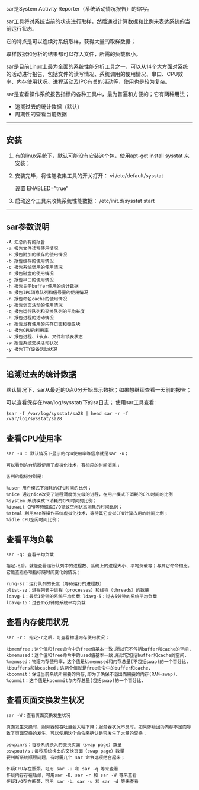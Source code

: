 
sar是System Activity Reporter（系统活动情况报告）的缩写。

sar工具将对系统当前的状态进行取样，然后通过计算数据和比例来表达系统的当前运行状态。

它的特点是可以连续对系统取样，获得大量的取样数据；

取样数据和分析的结果都可以存入文件，所需的负载很小。

sar是目前Linux上最为全面的系统性能分析工具之一，可以从14个大方面对系统的活动进行报告，包括文件的读写情况、系统调用的使用情况、串口、CPU效率、内存使用状况、进程活动及IPC有关的活动等，使用也是较为复杂。

sar是查看操作系统报告指标的各种工具中，最为普遍和方便的；它有两种用法；

- 追溯过去的统计数据（默认）
- 周期性的查看当前数据

------------------
<h2>安装</h2>

1. 有的linux系统下，默认可能没有安装这个包，使用apt-get install sysstat 来安装；

2. 安装完毕，将性能收集工具的开关打开： vi /etc/default/sysstat

    设置 ENABLED=”true”

3. 启动这个工具来收集系统性能数据： /etc/init.d/sysstat start

------------------
<h2>sar参数说明</h2>

```
-A 汇总所有的报告
-a 报告文件读写使用情况
-B 报告附加的缓存的使用情况
-b 报告缓存的使用情况
-c 报告系统调用的使用情况
-d 报告磁盘的使用情况
-g 报告串口的使用情况
-h 报告关于buffer使用的统计数据
-m 报告IPC消息队列和信号量的使用情况
-n 报告命名cache的使用情况
-p 报告调页活动的使用情况
-q 报告运行队列和交换队列的平均长度
-R 报告进程的活动情况
-r 报告没有使用的内存页面和硬盘块
-u 报告CPU的利用率
-v 报告进程、i节点、文件和锁表状态
-w 报告系统交换活动状况
-y 报告TTY设备活动状况
```

-----------------
<h2>追溯过去的统计数据</h2>

默认情况下，sar从最近的0点0分开始显示数据；如果想继续查看一天前的报告；

可以查看保存在/var/log/sysstat/下的sa日志； 使用sar工具查看:

```
$sar -f /var/log/sysstat/sa28 | head sar -r -f
/var/log/sysstat/sa28
```

<h2>查看CPU使用率</h2>

```
sar -u : 默认情况下显示的cpu使用率等信息就是sar -u；

可以看到这台机器使用了虚拟化技术，有相应的时间消耗；

各列的指标分别是:

%user 用户模式下消耗的CPU时间的比例；
%nice 通过nice改变了进程调度优先级的进程，在用户模式下消耗的CPU时间的比例
%system 系统模式下消耗的CPU时间的比例；
%iowait CPU等待磁盘I/O导致空闲状态消耗的时间比例；
%steal 利用Xen等操作系统虚拟化技术，等待其它虚拟CPU计算占用的时间比例；
%idle CPU空闲时间比例；
```

<h2>查看平均负载</h2>

```
sar -q: 查看平均负载

指定-q后，就能查看运行队列中的进程数、系统上的进程大小、平均负载等；与其它命令相比，它能查看各项指标随时间变化的情况；

runq-sz：运行队列的长度（等待运行的进程数）
plist-sz：进程列表中进程（processes）和线程（threads）的数量
ldavg-1：最后1分钟的系统平均负载 ldavg-5：过去5分钟的系统平均负载
ldavg-15：过去15分钟的系统平均负载
```

<h2>查看内存使用状况</h2>

```
sar -r： 指定-r之后，可查看物理内存使用状况；

kbmemfree：这个值和free命令中的free值基本一致,所以它不包括buffer和cache的空间.
kbmemused：这个值和free命令中的used值基本一致,所以它包括buffer和cache的空间.
%memused：物理内存使用率，这个值是kbmemused和内存总量(不包括swap)的一个百分比.
kbbuffers和kbcached：这两个值就是free命令中的buffer和cache.
kbcommit：保证当前系统所需要的内存,即为了确保不溢出而需要的内存(RAM+swap).
%commit：这个值是kbcommit与内存总量(包括swap)的一个百分比.
```

<h2>查看页面交换发生状况</h2>

```
sar -W：查看页面交换发生状况

页面发生交换时，服务器的吞吐量会大幅下降；服务器状况不良时，如果怀疑因为内存不足而导致了页面交换的发生，可以使用这个命令来确认是否发生了大量的交换；

pswpin/s：每秒系统换入的交换页面（swap page）数量
pswpout/s：每秒系统换出的交换页面（swap page）数量
要判断系统瓶颈问题，有时需几个 sar 命令选项结合起来；

怀疑CPU存在瓶颈，可用 sar -u 和 sar -q 等来查看
怀疑内存存在瓶颈，可用sar -B、sar -r 和 sar -W 等来查看
怀疑I/O存在瓶颈，可用 sar -b、sar -u 和 sar -d 等来查看
```
